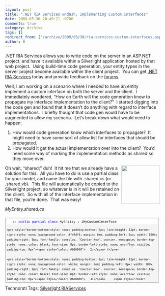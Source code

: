```yaml
---
layout: post
title: ".NET RIA Services &ndash; Implementing Custom Interfaces"
date: 2009-03-30 20:49:21 -0700
comments: true
category: Archive
tags: []
redirect_from: ["/archive/2009/03/30/ria-services-custom-interfaces.aspx/"]
author: 0
---
```

<!-- more -->
<p>.NET RIA Services allows you to write code on the server in an ASP.NET project, and have it available within a Silverlight application hosted by that web project.  Using build-time code generation, your entity types in the server project become available within the client project.  You can get <a href="http://www.microsoft.com/downloads/details.aspx?FamilyID=76bb3a07-3846-4564-b0c3-27972bcaabce&amp;displaylang=en" target="_blank">.NET RIA Services</a> today and provide feedback on the <a title=".NET RIA Services Forums" href="http://silverlight.net/forums/53.aspx" target="_blank">forums</a>.</p>  <p>Well, I am working on a scenario where I needed to have an entity implement a custom interface on both the server and the client.  I immediately wondered, “How on Earth will the code generation know to propagate my interface implementation to the client?”  I started digging into the code gen and found that it doesn’t do anything with regard to interface implementations.  I briefly thought that code gen would have to be augmented to allow my scenario.  Let’s break down what would need to happen:</p>  <ol>   <li>How would code generation know which interfaces to propagate?  It might need to have some sort of allow list for interfaces that should be propagated. </li>    <li>How would it get the actual implementation over into the client?  You’d need some way of marking the implementation methods as shared so they move over. </li> </ol>  <p><img style="border-bottom: 0px; border-left: 0px; display: inline; margin-left: 0px; border-top: 0px; margin-right: 0px; border-right: 0px" title="" border="0" alt="" align="right" src="http://blog.jeffhandley.com/images/blog_jeffhandley_com/WindowsLiveWriter/76e.NETRIAServicesImplementingCustomInte_C25F/Img6%5B1%5D_3.jpg" width="125" height="125" /> Oh wait, “shared;” duh!  It hit me that we already have a solution for this.  All you have to do is use a partial class for your model, and name the file with .shared.cs (or .shared.vb).  This file will automatically be copied to the Silverlight project, so whatever is in it will be retained on the client.  So with all of the interface implementation in that file, you’re done.  That was easy!</p>  <p><em>MyEntity.shared.cs</em></p>  <div style="border-bottom: gray 1px solid; border-left: gray 1px solid; padding-bottom: 4px; line-height: 12pt; background-color: #f4f4f4; margin: 20px 0px 10px; padding-left: 4px; width: 97.5%; padding-right: 4px; font-family: consolas, 'Courier New', courier, monospace; max-height: 200px; font-size: 8pt; overflow: auto; border-top: gray 1px solid; cursor: text; border-right: gray 1px solid; padding-top: 4px">   <div style="border-bottom-style: none; padding-bottom: 0px; line-height: 12pt; border-right-style: none; background-color: #f4f4f4; padding-left: 0px; width: 100%; padding-right: 0px; font-family: consolas, 'Courier New', courier, monospace; border-top-style: none; color: black; font-size: 8pt; border-left-style: none; overflow: visible; padding-top: 0px">     <pre style="border-bottom-style: none; padding-bottom: 0px; line-height: 12pt; border-right-style: none; background-color: white; margin: 0em; padding-left: 0px; width: 100%; padding-right: 0px; font-family: consolas, 'Courier New', courier, monospace; border-top-style: none; color: black; font-size: 8pt; border-left-style: none; overflow: visible; padding-top: 0px"><span style="color: #606060">   1:</span> <span style="color: #0000ff">public</span> <span style="color: #0000ff">partial</span> <span style="color: #0000ff">class</span> MyEntity : IMyCustomInterface</pre>

    <pre style="border-bottom-style: none; padding-bottom: 0px; line-height: 12pt; border-right-style: none; background-color: #f4f4f4; margin: 0em; padding-left: 0px; width: 100%; padding-right: 0px; font-family: consolas, 'Courier New', courier, monospace; border-top-style: none; color: black; font-size: 8pt; border-left-style: none; overflow: visible; padding-top: 0px"><span style="color: #606060">   2:</span> {</pre>

    <pre style="border-bottom-style: none; padding-bottom: 0px; line-height: 12pt; border-right-style: none; background-color: white; margin: 0em; padding-left: 0px; width: 100%; padding-right: 0px; font-family: consolas, 'Courier New', courier, monospace; border-top-style: none; color: black; font-size: 8pt; border-left-style: none; overflow: visible; padding-top: 0px"><span style="color: #606060">   3:</span>     <span style="color: #0000ff">public</span> <span style="color: #0000ff">void</span> MyCustomInterfaceImplementation() { ... }</pre>

    <pre style="border-bottom-style: none; padding-bottom: 0px; line-height: 12pt; border-right-style: none; background-color: #f4f4f4; margin: 0em; padding-left: 0px; width: 100%; padding-right: 0px; font-family: consolas, 'Courier New', courier, monospace; border-top-style: none; color: black; font-size: 8pt; border-left-style: none; overflow: visible; padding-top: 0px"><span style="color: #606060">   4:</span> }</pre>
  </div>
</div>

<div style="padding-bottom: 0px; margin: 0px; padding-left: 0px; padding-right: 0px; display: inline; float: none; padding-top: 0px" id="scid:0767317B-992E-4b12-91E0-4F059A8CECA8:bc7441e2-0dd2-4de9-b4b2-449b802b6213" class="wlWriterEditableSmartContent">Technorati Tags: <a href="http://technorati.com/tags/Silverlight" rel="tag">Silverlight</a>,<a href="http://technorati.com/tags/RIAServices" rel="tag">RIAServices</a></div>

